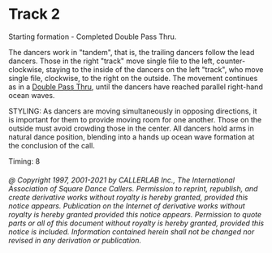 
# Track 2

Starting formation - Completed Double Pass Thru. 

The dancers work in "tandem", that is, the trailing dancers follow the lead
dancers. Those in the right "track" move single file to the left,
counter-clockwise, staying to the inside of the dancers on the left "track", who
move single file, clockwise, to the right on the outside. The movement continues as in a
[
Double Pass Thru](../b2/double_pass_thru.html), until the dancers have reached parallel right-hand ocean waves. 

STYLING: As dancers are moving simultaneously in opposing directions, it is important for them to provide moving room for one another. Those on the outside must avoid crowding those in the center. All dancers hold arms in  natural dance position, blending into a  hands up ocean wave formation at the conclusion of the call.

Timing: 8
###### @ Copyright 1997, 2001-2021 by CALLERLAB Inc., The International Association of Square Dance Callers. Permission to reprint, republish, and create derivative works without royalty is hereby granted, provided this notice appears. Publication on the Internet of derivative works without royalty is hereby granted provided this notice appears. Permission to quote parts or all of this document without royalty is hereby granted, provided this notice is included. Information contained herein shall not be changed nor revised in any derivation or publication.
